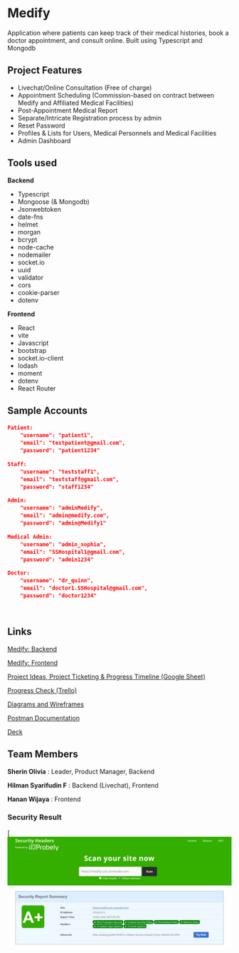 # Medify
Application where patients can keep track of their medical histories, book a doctor appointment, and consult online. Built using Typescript and Mongodb

## Project Features
- Livechat/Online Consultation (Free of charge)
- Appointment Scheduling (Commission-based on contract between Medify and Affiliated Medical Facilities)
- Post-Appointment Medical Report
- Separate/Intricate Registration process by admin
- Reset Password
- Profiles & Lists for Users, Medical Personnels and Medical Facilities
- Admin Dashboard
  
## Tools used

<strong>Backend</strong>
- Typescript
- Mongoose (& Mongodb)
- Jsonwebtoken
- date-fns
- helmet
- morgan
- bcrypt
- node-cache
- nodemailer
- socket.io
- uuid
- validator
- cors
- cookie-parser
- dotenv

<strong>Frontend</strong>
- React
- vite
- Javascript
- bootstrap
- socket.io-client
- lodash
- moment
- dotenv
- React Router

## Sample Accounts
```JSON
Patient:
    "username": "patient1",
    "email": "testpatient@gmail.com",
    "password": "patient1234"
```
```JSON
Staff:
    "username": "teststaff1",
    "email": "teststaff@gmail.com",
    "password": "staff1234"
```
```JSON
Admin:
    "username": "adminMedify",
    "email": "admin@medify.com",
    "password": "admin@Medify1"
```
```JSON
Medical Admin:
    "username": "admin_sophia",
    "email": "SSHospital1@gmail.com",
    "password": "admin1234"
```
```JSON
Doctor:
    "username": "dr_quinn",
    "email": "doctor1.SSHospital@gmail.com",
    "password": "doctor1234"
```
<br>

## Links
<a href="https://medify-uzic.onrender.com">Medify: Backend</a>

<a href="https://medify-prod.netlify.app">Medify: Frontend</a>

<a href="https://docs.google.com/spreadsheets/d/1Rs6snm-nbOfYt00FW2GibdNm9bIOVbbXbR2goG1dm3w/edit?usp=sharing">Project Ideas, Project Ticketing & Progress Timeline (Google Sheet)</a>

<a href="https://trello.com/invite/b/0JEkgHAD/ATTI343fb8f3b724de68d979c9878abd05dd80E307E1/my-trello-board">Progress Check (Trello)</a>

<a href="https://whimsical.com/wireframes-KosWUGqEVTzBua53irMM6a">Diagrams and Wireframes</a>

<a href="https://documenter.getpostman.com/view/29093953/2s9Ykkei6w">Postman Documentation</a>

<a href="https://docs.google.com/presentation/d/1go7B_Oom29Qz7pXoP83a3XQpVzEtZodW/edit?usp=drive_link&ouid=103234162257453132089&rtpof=true&sd=true">Deck</a>

## Team Members
**Sherin Olivia** : Leader, Product Manager, Backend

**Hilman Syarifudin F** : Backend (Livechat), Frontend

**Hanan Wijaya** : Frontend

### Security Result
[![Medify-Securityheader](https://github.com/SherinOlivia/Medify/blob/main/documentation/medify-security.jpg?raw=true)
